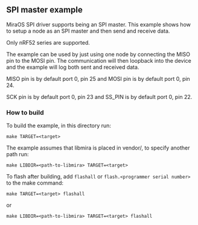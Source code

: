## SPI master example
MiraOS SPI driver supports being an SPI master. This example shows how to setup a node as an SPI master and then send and receive data.

Only nRF52 series are supported.

The example can be used by just using one node by connecting the MISO pin to the MOSI pin. The communication will then loopback into the device and the example will log both sent and received data.

MISO pin is by default port 0, pin 25 and MOSI pin is by default port 0, pin 24.

SCK pin is by default port 0, pin 23 and SS_PIN is by default port 0, pin 22.

### How to build
To build the example, in this directory run:
```
make TARGET=<target>
```
The example assumes that libmira is placed in vendor/, to specify another path run:
```
make LIBDIR=<path-to-libmira> TARGET=<target>
```

To flash after building, add `flashall` or `flash.<programmer serial number>` to the make command:
```
make TARGET=<target> flashall
``````
or
```
make LIBDIR=<path-to-libmira> TARGET=<target> flashall
```